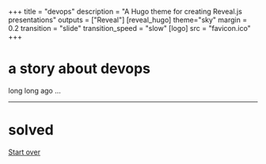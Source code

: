+++
title = "devops"
description = "A Hugo theme for creating Reveal.js presentations"
outputs = ["Reveal"]
[reveal_hugo]
theme="sky"
margin = 0.2
transition = "slide"
transition_speed = "slow"
[logo]
src = "favicon.ico"
+++

# a story about devops

long long ago ...

---

# solved
[Start over](/#/1)